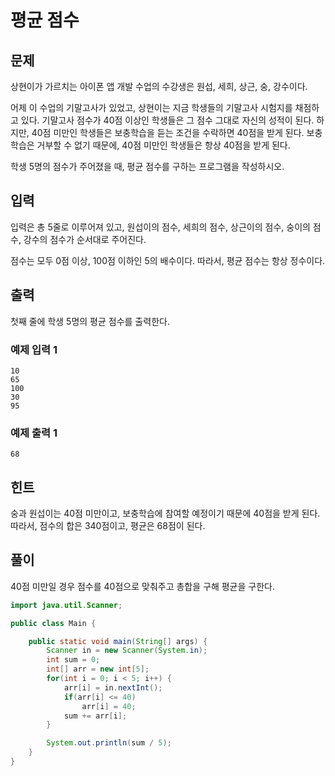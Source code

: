 # 평균 점수

## 문제
상현이가 가르치는 아이폰 앱 개발 수업의 수강생은 원섭, 세희, 상근, 숭, 강수이다.

어제 이 수업의 기말고사가 있었고, 상현이는 지금 학생들의 기말고사 시험지를 채점하고 있다. 기말고사 점수가 40점 이상인 학생들은 그 점수 그대로 자신의 성적이 된다. 하지만, 40점 미만인 학생들은 보충학습을 듣는 조건을 수락하면 40점을 받게 된다. 보충학습은 거부할 수 없기 때문에, 40점 미만인 학생들은 항상 40점을 받게 된다.

학생 5명의 점수가 주어졌을 때, 평균 점수를 구하는 프로그램을 작성하시오.

## 입력
입력은 총 5줄로 이루어져 있고, 원섭이의 점수, 세희의 점수, 상근이의 점수, 숭이의 점수, 강수의 점수가 순서대로 주어진다.

점수는 모두 0점 이상, 100점 이하인 5의 배수이다. 따라서, 평균 점수는 항상 정수이다. 

## 출력
첫째 줄에 학생 5명의 평균 점수를 출력한다.

### 예제 입력 1
```
10
65
100
30
95
```

### 예제 출력 1
```
68
```

## 힌트
숭과 원섭이는 40점 미만이고, 보충학습에 참여할 예정이기 때문에 40점을 받게 된다. 따라서, 점수의 합은 340점이고, 평균은 68점이 된다.

## 풀이
40점 미만일 경우 점수를 40점으로 맞춰주고 총합을 구해 평균을 구한다.

```java
import java.util.Scanner;

public class Main {

    public static void main(String[] args) {
        Scanner in = new Scanner(System.in);
        int sum = 0;
        int[] arr = new int[5];
        for(int i = 0; i < 5; i++) {
            arr[i] = in.nextInt();
            if(arr[i] <= 40)
                arr[i] = 40;
            sum += arr[i];
        }

        System.out.println(sum / 5);
    }
}
```
